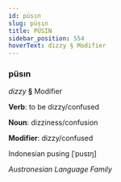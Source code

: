 ```yaml
---
id: püsın
slug: püsın
title: PÜSIN
sidebar_position: 554
hoverText: dizzy § Modifier
---
```


### püsın

*dizzy* **§** Modifier

**Verb**: to be dizzy/confused

**Noun**: dizziness/confusion

**Modifier**: dizzy/confused

Indonesian pusing [ˈpusɪŋ]

*Austronesian Language Family*